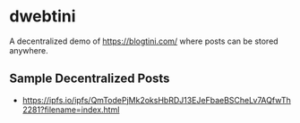 # dwebtini

A decentralized demo of https://blogtini.com/ where posts can be stored anywhere.

## Sample Decentralized Posts
- https://ipfs.io/ipfs/QmTodePjMk2oksHbRDJ13EJeFbaeBSCheLv7AQfwTh2281?filename=index.html
